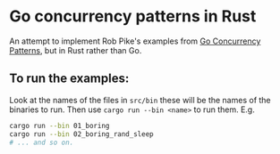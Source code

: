 # Go concurrency patterns in Rust

An attempt to implement Rob Pike's examples from [Go Concurrency Patterns](https://www.youtube.com/watch?v=f6kdp27TYZs), but in Rust rather than
Go.

## To run the examples:

Look at the names of the files in `src/bin` these will be the names of the
binaries to run. Then use `cargo run --bin <name>` to run them. E.g.

```bash
cargo run --bin 01_boring
cargo run --bin 02_boring_rand_sleep
# ... and so on.
```
